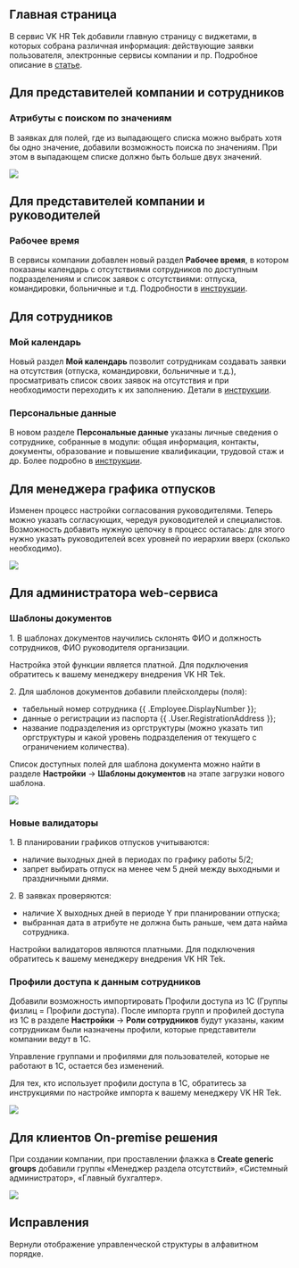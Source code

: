 ## **Главная страница**
В сервис VK HR Tek добавили главную страницу с виджетами, в которых собрана различная информация: действующие заявки пользователя, электронные сервисы компании и пр. Подробное описание в [статье](/ru/hr/main_page).

## **Для представителей компании и сотрудников**
### **Атрибуты с поиском по значениям**
В заявках для полей, где из выпадающего списка можно выбрать хотя бы одно значение, добавили возможность поиска по значениям. При этом в выпадающем списке должно быть больше двух значений.

![](./assets/Screenshot_159.png)

## **Для представителей компании и руководителей**
### **Рабочее время** 
В сервисы компании добавлен новый раздел **Рабочее время**, в котором показаны календарь с отсутствиями сотрудников по доступным подразделениям и список заявок с отсутствиями: отпуска, командировки, больничные и т.д. Подробности в [инструкции](/ru/hr/company/absence).

## **Для сотрудников**
### **Мой календарь**
Новый раздел **Мой календарь** позволит сотрудникам создавать заявки на отсутствия (отпуска, командировки, больничные и т.д.), просматривать список своих заявок на отсутствия и при необходимости переходить к их заполнению. Детали в [инструкции](/ru/hr/employee/absence).

### **Персональные данные**
В новом разделе **Персональные данные** указаны личные сведения о сотруднике, собранные в модули: общая информация, контакты, документы, образование и повышение квалификации, трудовой стаж и др. Более подробно в [инструкции](https://cloud.mail.ru/public/2NKM/wZarRZzJK/2.%20%D0%92%D0%BE%D0%B7%D0%BC%D0%BE%D0%B6%D0%BD%D0%BE%D1%81%D1%82%D0%B8%20%D0%90%D0%B4%D0%BC%D0%B8%D0%BD%D0%B8%D1%81%D1%82%D1%80%D0%B0%D1%82%D0%BE%D1%80%D0%B0%20%D0%B2%20%D0%9A%D0%AD%D0%94%D0%9E/%D0%A0%D0%B0%D0%B7%D0%B4%D0%B5%D0%BB%20%D0%BF%D0%B5%D1%80%D1%81%D0%BE%D0%BD%D0%B0%D0%BB%D1%8C%D0%BD%D1%8B%D1%85%20%D0%B4%D0%B0%D0%BD%D0%BD%D1%8B%D1%85.pdf).

## **Для менеджера графика отпусков**
Изменен процесс настройки согласования руководителями. Теперь можно указать согласующих, чередуя руководителей и специалистов. Возможность добавить нужную цепочку в процесс осталась: для этого нужно указать руководителей всех уровней по иерархии вверх (сколько необходимо). 

![](./assets/Form.png)

## **Для администратора web-сервиса** 
### **Шаблоны документов**
1\. В шаблонах документов научились склонять ФИО и должность сотрудников, ФИО руководителя организации.

Настройка этой функции является платной. Для подключения обратитесь к вашему менеджеру внедрения VK HR Tek.

2\. Для шаблонов документов добавили плейсхолдеры (поля):

- табельный номер сотрудника {{ .Employee.DisplayNumber }};
- данные о регистрации из паспорта {{ .User.RegistrationAddress }};
- название подразделения из оргструктуры (можно указать тип оргструктуры и какой уровень подразделения от текущего с ограничением количества).

Список доступных полей для шаблона документа можно найти в разделе **Настройки** → **Шаблоны документов** на этапе загрузки нового шаблона.

![](./assets/Screenshot_148.png)

### **Новые валидаторы**
1\. В планировании графиков отпусков учитываются:

- наличие выходных дней в периодах по графику работы 5/2;
- запрет выбирать отпуск на менее чем 5 дней между выходными и праздничными днями.

2\. В заявках проверяются:

- наличие Х выходных дней в периоде Y при планировании отпуска;
- выбранная дата в атрибуте не должна быть раньше, чем дата найма сотрудника.

Настройки валидаторов являются платными. Для подключения обратитесь к вашему менеджеру внедрения VK HR Tek.

### **Профили доступа к данным сотрудников**
Добавили возможность импортировать Профили доступа из 1С (Группы физлиц = Профили доступа). После импорта групп и профилей доступа из 1С в разделе **Настройки** → **Роли сотрудников** будут указаны, каким сотрудникам были назначены профили, которые представители компании ведут в 1С.

Управление группами и профилями для пользователей, которые не работают в 1С, остается без изменений. 

Для тех, кто использует профили доступа в 1С, обратитесь за инструкциями по настройке импорта к вашему менеджеру VK HR Tek.

![](./assets/Employeeroles-1.png)

## **Для клиентов On-premise решения**
При создании компании, при проставлении флажка в **Create generic groups** добавили группы «Менеджер раздела отсутствий», «Системный администратор», «Главный бухгалтер».

![](./assets/Screenshot_147.png)

## **Исправления**
Вернули отображение управленческой структуры в алфавитном порядке.
